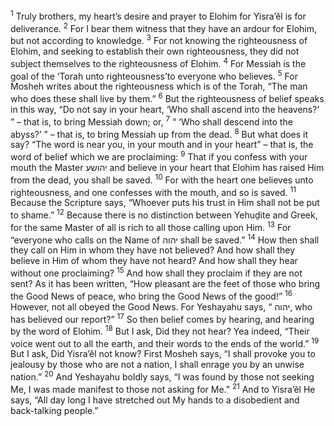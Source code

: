 <sup>1</sup> Truly brothers, my heart’s desire and prayer to Elohim for Yisra’ĕl is for deliverance.
<sup>2</sup> For I bear them witness that they have an ardour for Elohim, but not according to knowledge.
<sup>3</sup> For not knowing the righteousness of Elohim, and seeking to establish their own righteousness, they did not subject themselves to the righteousness of Elohim.
<sup>4</sup> For Messiah is the goal of the ‘Torah unto righteousness’to everyone who believes.
<sup>5</sup> For Mosheh writes about the righteousness which is of the Torah, “The man who does these shall live by them.”
<sup>6</sup> But the righteousness of belief speaks in this way, “Do not say in your heart, ‘Who shall ascend into the heavens?’ ” – that is, to bring Messiah down; or,
<sup>7</sup> “ ‘Who shall descend into the abyss?’ ” – that is, to bring Messiah up from the dead.
<sup>8</sup> But what does it say? “The word is near you, in your mouth and in your heart” – that is, the word of belief which we are proclaiming:
<sup>9</sup> That if you confess with your mouth the Master יהושע and believe in your heart that Elohim has raised Him from the dead, you shall be saved.
<sup>10</sup> For with the heart one believes unto righteousness, and one confesses with the mouth, and so is saved.
<sup>11</sup> Because the Scripture says, “Whoever puts his trust in Him shall not be put to shame.”
<sup>12</sup> Because there is no distinction between Yehuḏite and Greek, for the same Master of all is rich to all those calling upon Him.
<sup>13</sup> For “everyone who calls on the Name of יהוה shall be saved.”
<sup>14</sup> How then shall they call on Him in whom they have not believed? And how shall they believe in Him of whom they have not heard? And how shall they hear without one proclaiming?
<sup>15</sup> And how shall they proclaim if they are not sent? As it has been written, “How pleasant are the feet of those who bring the Good News of peace, who bring the Good News of the good!”
<sup>16</sup> However, not all obeyed the Good News. For Yeshayahu says, “ יהוה, who has believed our report?”
<sup>17</sup> So then belief comes by hearing, and hearing by the word of Elohim.
<sup>18</sup> But I ask, Did they not hear? Yea indeed, “Their voice went out to all the earth, and their words to the ends of the world.”
<sup>19</sup> But I ask, Did Yisra’ĕl not know? First Mosheh says, “I shall provoke you to jealousy by those who are not a nation, I shall enrage you by an unwise nation.”
<sup>20</sup> And Yeshayahu boldly says, “I was found by those not seeking Me, I was made manifest to those not asking for Me.”
<sup>21</sup> And to Yisra’ĕl He says, “All day long I have stretched out My hands to a disobedient and back-talking people.”
